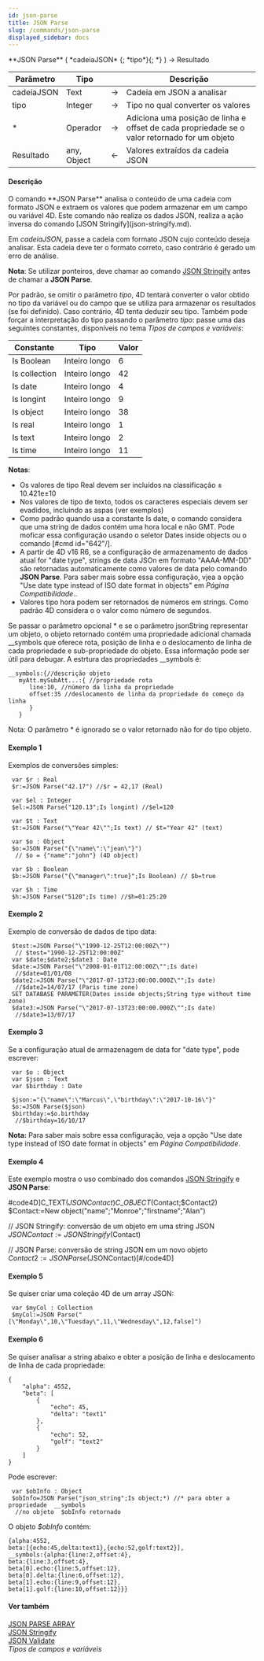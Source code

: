 ```yaml
---
id: json-parse
title: JSON Parse
slug: /commands/json-parse
displayed_sidebar: docs
---
```


<!--REF #_command_.JSON Parse.Syntax-->**JSON Parse** ( *cadeiaJSON* {; *tipo*}{; *} ) -> Resultado<!-- END REF-->
<!--REF #_command_.JSON Parse.Params-->
| Parâmetro | Tipo |  | Descrição |
| --- | --- | --- | --- |
| cadeiaJSON | Text | &#8594;  | Cadeia em JSON a analisar |
| tipo | Integer | &#8594;  | Tipo no qual converter os valores |
| * | Operador | &#8594;  | Adiciona uma posição de linha e offset de cada propriedade se o valor retornado for um objeto |
| Resultado | any, Object | &#8592; | Valores extraídos da cadeia JSON |

<!-- END REF-->

#### Descrição 

<!--REF #_command_.JSON Parse.Summary-->O comando **JSON Parse** analisa o conteúdo de uma cadeia com formato JSON e extraem os valores que podem armazenar em um campo ou variável 4D.<!-- END REF--> Este comando não realiza os dados JSON, realiza a ação inversa do comando [JSON Stringify](json-stringify.md).  
  
Em *cadeiaJSON*, passe a cadeia com formato JSON cujo conteúdo deseja analisar. Esta cadeia deve ter o formato correto, caso contrário é gerado um erro de análise.  
  
**Nota**: Se utilizar ponteiros, deve chamar ao comando [JSON Stringify](json-stringify.md) antes de chamar a **JSON Parse**.  
  
Por padrão, se omitir o parâmetro *tipo*, 4D tentará converter o valor obtido no tipo da variável ou do campo que se utiliza para armazenar os resultados (se foi definido). Caso contrário, 4D tenta deduzir seu tipo. Também pode forçar a interpretação do tipo passando o parâmetro *tipo*: passe uma das seguintes constantes, disponíveis no tema *Tipos de campos e variáveis*:

| Constante     | Tipo          | Valor |
| ------------- | ------------- | ----- |
| Is Boolean    | Inteiro longo | 6     |
| Is collection | Inteiro longo | 42    |
| Is date       | Inteiro longo | 4     |
| Is longint    | Inteiro longo | 9     |
| Is object     | Inteiro longo | 38    |
| Is real       | Inteiro longo | 1     |
| Is text       | Inteiro longo | 2     |
| Is time       | Inteiro longo | 11    |
  
  
**Notas**:

* Os valores de tipo Real devem ser incluídos na classificação ± 10.421e±10
* Nos valores de tipo de texto, todos os caracteres especiais devem ser evadidos, incluindo as aspas (ver exemplos)
* Como padrão quando usa a constante Is date, o comando considera que uma string de dados contém uma hora local e não GMT. Pode moficar essa configuração usando o seletor Dates inside objects ou o comando \[#cmd id="642"/\].
* A partir de 4D v16 R6, se a configuração de armazenamento de dados atual for "date type", strings de data JSOn em formato "AAAA-MM-DD" são retornadas automaticamente como valores de data pelo comando **JSON Parse**. Para saber mais sobre essa configuração, vjea a opção "Use date type instead of ISO date format in objects" em *Página Compatibilidade*..
* Valores tipo hora podem ser retornados de números em strings. Como padrão 4D considera o o valor como número de segundos.

Se passar o parâmetro opcional \* e se o parâmetro jsonString representar um objeto, o objeto retornado contém uma propriedade adicional chamada \_\_symbols que oferece rota, posição de linha e o deslocamento de linha de cada propriedade e sub-propriedade do objeto. Essa informação pode ser útil para debugar. A estrtura das propriedades \_\_symbols é:  
  
```undefined
__symbols:{//descrição objeto
   myAtt.mySubAtt...:{ //propriedade rota
      line:10, //número da linha da propriedade
      offset:35 //deslocamento de linha da propriedade do começo da linha
      }
   }
```
  
  
Nota: O parâmetro \* é ignorado se o valor retornado não for do tipo objeto.

#### Exemplo 1 

Exemplos de conversões simples:

```4d
 var $r : Real
 $r:=JSON Parse("42.17") //$r = 42,17 (Real)
 
 var $el : Integer
 $el:=JSON Parse("120.13";Is longint) //$el=120
 
 var $t : Text
 $t:=JSON Parse("\"Year 42\"";Is text) // $t="Year 42" (text)
 
 var $o : Object
 $o:=JSON Parse("{\"name\":\"jean\"}")
  // $o = {"name":"john"} (4D object)
 
 var $b : Boolean
 $b:=JSON Parse("{\"manager\":true}";Is Boolean) // $b=true
 
 var $h : Time
 $h:=JSON Parse("5120";Is time) //$h=01:25:20
```

#### Exemplo 2 

Exemplo de conversão de dados de tipo data: 

```4d
 $test:=JSON Parse("\"1990-12-25T12:00:00Z\"")
  // $test="1990-12-25T12:00:00Z"
 var $date;$date2;$date3 : Date
 $date:=JSON Parse("\"2008-01-01T12:00:00Z\"";Is date)
  //$date=01/01/08
 $date2:=JSON Parse("\"2017-07-13T23:00:00.000Z\"";Is date)
  //$date2=14/07/17 (Paris time zone)
 SET DATABASE PARAMETER(Dates inside objects;String type without time zone)
 $date3:=JSON Parse("\"2017-07-13T23:00:00.000Z\"";Is date)
  //$date3=13/07/17
```

#### Exemplo 3 

Se a configuração atual de armazenagem de data for "date type", pode escrever:

```4d
 var $o : Object
 var $json : Text
 var $birthday : Date
 
 $json:="{\"name\":\"Marcus\",\"birthday\":\"2017-10-16\"}"
 $o:=JSON Parse($json)
 $birthday:=$o.birthday
  //$birthday=16/10/17
```

**Nota:** Para saber mais sobre essa configuração, veja a opção "Use date type instead of ISO date format in objects" em *Página Compatibilidade*. 

#### Exemplo 4 

Este exemplo mostra o uso combinado dos comandos [JSON Stringify](json-stringify.md) e **JSON Parse**:

#code4D\]C\_TEXT($JSONContact)  
C\_OBJECT($Contact;$Contact2)  
$Contact:=New object("name";"Monroe";"firstname";"Alan")  
  
// JSON Stringify: conversão de um objeto em uma string JSON  
$JSONContact:=JSON Stringify($Contact)  
  
// JSON Parse: conversão de string JSON em um novo objeto  
$Contact2:=JSON Parse($JSONContact)\[#/code4D\]

#### Exemplo 5 

Se quiser criar uma coleção 4D de um array JSON:

```4d
 var $myCol : Collection
 $myCol:=JSON Parse("[\"Monday\",10,\"Tuesday\",11,\"Wednesday\",12,false]")
```

#### Exemplo 6 

Se quiser analisar a string abaixo e obter a posição de linha e deslocamento de linha de cada propriedade:

```undefined
{
    "alpha": 4552,
    "beta": [
        {
            "echo": 45,
            "delta": "text1" 
        },
        {
            "echo": 52,
            "golf": "text2" 
        }
    ]
}
```

Pode escrever:

```4d
 var $obInfo : Object
 $obInfo=JSON Parse("json_string";Is object;*) //* para obter a propriedade  __symbols
  //no objeto  $obInfo retornado
```

O objeto *$obInfo* contém:

```undefined
{alpha:4552,
beta:[{echo:45,delta:text1},{echo:52,golf:text2}],
__symbols:{alpha:{line:2,offset:4},
beta:{line:3,offset:4},
beta[0].echo:{line:5,offset:12},
beta[0].delta:{line:6,offset:12},
beta[1].echo:{line:9,offset:12},
beta[1].golf:{line:10,offset:12}}}
```

#### Ver também 

[JSON PARSE ARRAY](json-parse-array.md)  
[JSON Stringify](json-stringify.md)  
[JSON Validate](json-validate.md)  
*Tipos de campos e variáveis*  